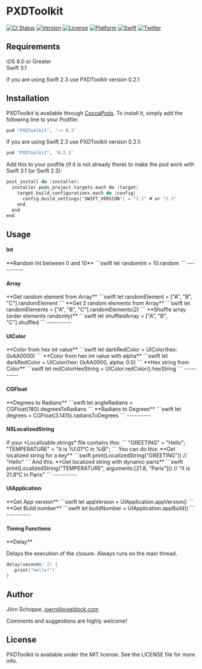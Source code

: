 # PXDToolkit

[![CI Status](http://img.shields.io/travis/pixeldock/PXDToolkit.svg?style=flat)](https://travis-ci.org/pixeldock/PXDToolkit)
[![Version](https://img.shields.io/cocoapods/v/PXDToolkit.svg?style=flat)](http://cocoapods.org/pods/PXDToolkit)
[![License](https://img.shields.io/cocoapods/l/PXDToolkit.svg?style=flat)](http://cocoapods.org/pods/PXDToolkit)
[![Platform](https://img.shields.io/cocoapods/p/PXDToolkit.svg?style=flat)](http://cocoapods.org/pods/PXDToolkit)
[![Swift](https://img.shields.io/badge/Swift-3.x-orange.svg?style=flat)](https://swift.org/)
[![Twitter](https://img.shields.io/badge/Twitter-@pixeldock-blue.svg?style=flat)](http://twitter.com/pixeldock)

## Requirements
iOS 8.0 or Greater  
Swift 3.1

If you are using Swift 2.3 use PXDToolkit version 0.2.1

## Installation

PXDToolkit is available through [CocoaPods](http://cocoapods.org). To install
it, simply add the following line to your Podfile:

```ruby
pod "PXDToolkit", '~> 0.3'
```
If you are using Swift 2.3 use PXDToolkit version 0.2.1:
```ruby
pod "PXDToolkit", '0.2.1'
```

Add this to your podfile (if it is not already there) to make the pod work with Swift 3.1 (or Swift 2.3):

```swift
post_install do |installer|
  installer.pods_project.targets.each do |target|
    target.build_configurations.each do |config|
      config.build_settings['SWIFT_VERSION'] = '3.1' # or '2.3'
    end
  end
end
```

## Usage

<h4>Int</h4>
**Random Int between 0 and 10**
```swift
let randomInt = 10.random
```
----------
<h4>Array</h4>
**Get random element from Array**
```swift
let randomElement = ["A", "B", "C"].randomElement
```
**Get 2 random elements from Array**
```swift
let randomElements = ["A", "B", "C"].randomElements(2)
```
**Shuffle array (order elements randomly)**
```swift
let shuffledArray = ["A", "B", "C"].shuffled
```
----------
<h4>UIColor</h4>
**Color from hex int value**
```swift
let darkRedColor = UIColor(hex: 0xAA0000)
```
**Color from hex int value with alpha**
```swift
let darkRedColor = UIColor(hex: 0xAA0000, alpha: 0.5)
```
**Hex string from Color**
```swift
let redColorHexString = UIColor.redColor().hexString
```
----------
<h4>CGFloat</h4>
**Degrees to Radians**
```swift
let angleRadians = CGFloat(180).degreesToRadians
```
**Radians to Degrees**
```swift
let degrees = CGFloat(3.1415).radiansToDegrees
```
----------
<h4>NSLocalizedString</h4>
If your *Localizable.strings* file contains this:
```
"GREETING" = "Hello";
"TEMPERATURE" = "It is %f.01°C in %@";
```
You can do this:
**Get localized string for a key**
```swift
print(LocalizedString("GREETING")) // "Hello"
```
And this:
**Get localized string with dynamic parts**
```swift
print(LocalizedString("TEMPERATURE", arguments:[21.8, "Paris"])) // "It is 21.8°C in Paris"
```
----------
<h4>UIApplication</h4>
**Get App version**
```swift
let appVersion = UIApplication.appVersion()
```
**Get Build number**
```swift
let buildNumber = UIApplication.appBuild()
```
----------
<h4>Timing Functions</h4>
**Delay**

Delays the execution of the closure. Always runs on the main thread.
```swift
delay(seconds: 2) {
   print("hello!")
}
```

## Author

Jörn Schoppe, joern@pixeldock.com

Comments and suggestions are highly welcome!

## License

PXDToolkit is available under the MIT license. See the LICENSE file for more info.
